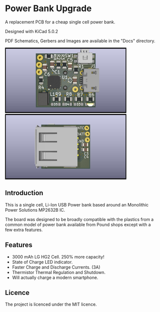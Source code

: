 # Power Bank Upgrade

A replacement PCB for a cheap single cell power bank.

Designed with KiCad 5.0.2

PDF Schematics, Gerbers and Images are available in the "Docs" directory.

<p float="center">
    <a href="Docs/BottomRender.jpg"><img src="Docs/BottomRender.jpg" width="400"/></a>
    <a href="Docs/TopRender.jpg"><img src="Docs/TopRender.jpg" width="400"/></a>
</p>

## Introduction

This is a single cell, Li-Ion USB Power bank based around an Monolithic Power 
Solutions MP2632B IC.

The board was designed to be broadly compatible with the plastics from a common
model of power bank available from Pound shops except with a few extra features.

## Features

* 3000 mAh LG HG2 Cell. 250% more capacity!
* State of Charge LED indicator.
* Faster Charge and Discharge Currents. (3A)
* Thermistor Thermal Regulation and Shutdown.
* Will actually charge a modern smartphone.

## Licence
The project is licenced under the MIT licence.
